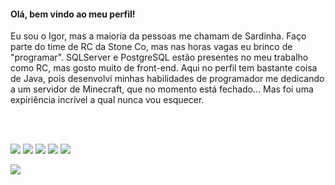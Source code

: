 #### Olá, bem vindo ao meu perfil! 

Eu sou o Igor, mas a maioria da pessoas me chamam de Sardinha. Faço parte do time de RC da Stone Co, mas nas horas vagas eu brinco de "programar". SQLServer e PostgreSQL estão presentes no meu trabalho como RC, mas gosto muito de front-end. Aqui no perfil tem bastante coisa de Java, pois desenvolvi minhas habilidades de programador me dedicando a um servidor de Minecraft, que no momento está fechado... Mas foi uma expiriência incrível a qual nunca vou esquecer.

<br>
<br>

<a href="https://instagram.com/igor.sardinha"><img src="https://img.shields.io/badge/Instagram-E4405F?style=for-the-badge&logo=instagram&logoColor=white"></a>
<a href="https://linkedin.com/in/igorsardinha"><img src="https://img.shields.io/badge/LinkedIn-0077B5?style=for-the-badge&logo=linkedin&logoColor=white"></a>
<a href="https://discordapp.com/users/327552725212725248"><img src="https://img.shields.io/badge/Discord-7289DA?style=for-the-badge&logo=discord&logoColor=white"></a>
<a href="mailto:igor.sardinha@outlook.com"><img src="https://img.shields.io/badge/Microsoft_Outlook-0078D4?style=for-the-badge&logo=microsoft-outlook&logoColor=white"></a>
<a href="https://open.spotify.com/user/12184304695?si=1fe639b877564dd5"><img src="https://img.shields.io/badge/Spotify-1ED760?&style=for-the-badge&logo=spotify&logoColor=white"></a>


<img align="center" widht="60%" src="https://github-readme-stats.vercel.app/api?username=igorsardinha&show_icons=true&theme=github_dark"/>
                                                                                                         
